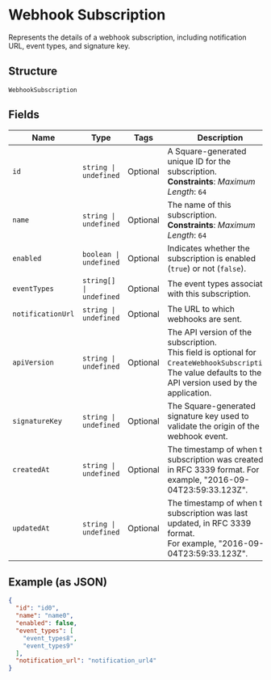 
# Webhook Subscription

Represents the details of a webhook subscription, including notification URL,
event types, and signature key.

## Structure

`WebhookSubscription`

## Fields

| Name | Type | Tags | Description |
|  --- | --- | --- | --- |
| `id` | `string \| undefined` | Optional | A Square-generated unique ID for the subscription.<br>**Constraints**: *Maximum Length*: `64` |
| `name` | `string \| undefined` | Optional | The name of this subscription.<br>**Constraints**: *Maximum Length*: `64` |
| `enabled` | `boolean \| undefined` | Optional | Indicates whether the subscription is enabled (`true`) or not (`false`). |
| `eventTypes` | `string[] \| undefined` | Optional | The event types associated with this subscription. |
| `notificationUrl` | `string \| undefined` | Optional | The URL to which webhooks are sent. |
| `apiVersion` | `string \| undefined` | Optional | The API version of the subscription.<br>This field is optional for `CreateWebhookSubscription`.<br>The value defaults to the API version used by the application. |
| `signatureKey` | `string \| undefined` | Optional | The Square-generated signature key used to validate the origin of the webhook event. |
| `createdAt` | `string \| undefined` | Optional | The timestamp of when the subscription was created, in RFC 3339 format. For example, "2016-09-04T23:59:33.123Z". |
| `updatedAt` | `string \| undefined` | Optional | The timestamp of when the subscription was last updated, in RFC 3339 format.<br>For example, "2016-09-04T23:59:33.123Z". |

## Example (as JSON)

```json
{
  "id": "id0",
  "name": "name0",
  "enabled": false,
  "event_types": [
    "event_types8",
    "event_types9"
  ],
  "notification_url": "notification_url4"
}
```

